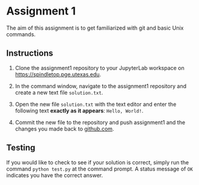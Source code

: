 # Assignment 1

The aim of this assignment is to get familiarized with git and basic Unix commands.

## Instructions

 1. Clone the assignment1 repository to your JupyterLab workspace on <https://spindletop.pge.utexas.edu>.


 2. In the command window, navigate to the assignment1 repository and create a new text file `solution.txt`.

 3. Open the new file `solution.txt` with the text editor and enter the following text **exactly as it appears**: `Hello, World!`.

 4. Commit the new file to the repository and push assignment1 and the changes you made back to [github.com](http://github.com).

 ## Testing

 If you would like to check to see if your solution is correct, simply run the command `python test.py` at the command prompt.  A status message of `OK` indicates you have the correct answer.

